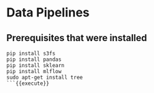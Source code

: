 # Data Pipelines

## Prerequisites that were installed

```
pip install s3fs
pip install pandas
pip install sklearn
pip install mlflow
sudo apt-get install tree
```{{execute}}
